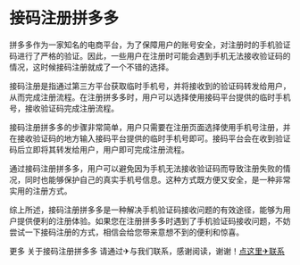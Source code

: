 # 接码注册拼多多

拼多多作为一家知名的电商平台，为了保障用户的账号安全，对注册时的手机验证码进行了严格的验证。因此，一些用户在注册时可能会遇到手机无法接收验证码的情况，这时候接码注册就成了一个不错的选择。

接码注册是指通过第三方平台获取临时手机号，并将接收到的验证码转发给用户，从而完成注册流程。在注册拼多多时，用户可以选择使用接码平台提供的临时手机号，接收验证码完成注册流程。

接码注册拼多多的步骤非常简单，用户只需要在注册页面选择使用手机号注册，并在接收验证码的地方输入接码平台提供的临时手机号即可。接码平台会在收到验证码后立即将其转发给用户，用户即可完成注册流程。

通过接码注册拼多多，用户可以避免因为手机无法接收验证码而导致注册失败的情况，同时也能够保护自己的真实手机号信息。这种方式既方便又安全，是一种非常实用的注册方式。

综上所述，接码注册拼多多是一种解决手机验证码接收问题的有效途径，能够为用户提供便利的注册体验。如果您在注册拼多多时遇到了手机验证码接收问题，不妨尝试一下接码注册的方式，相信会给您带来意想不到的便利和惊喜。

更多 关于接码注册拼多多 请通过✈与我们联系，感谢阅读，谢谢！[点这里✈联系](https://a.k02.cc)